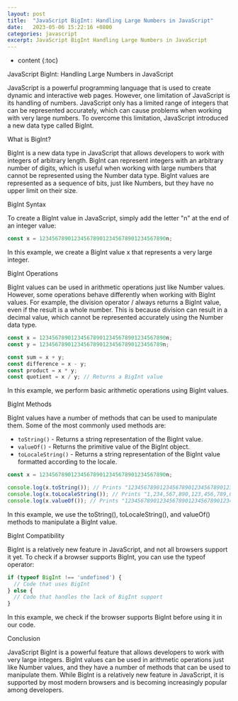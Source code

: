 ```yaml
---
layout: post
title:  "JavaScript BigInt: Handling Large Numbers in JavaScript"
date:   2023-05-06 15:22:16 +0800
categories: javascript
excerpt: JavaScript BigInt Handling Large Numbers in JavaScript
---
```


* content
{:toc}

JavaScript BigInt: Handling Large Numbers in JavaScript

JavaScript is a powerful programming language that is used to create dynamic and interactive web pages. However, one limitation of JavaScript is its handling of numbers. JavaScript only has a limited range of integers that can be represented accurately, which can cause problems when working with very large numbers. To overcome this limitation, JavaScript introduced a new data type called BigInt.

What is BigInt?

BigInt is a new data type in JavaScript that allows developers to work with integers of arbitrary length. BigInt can represent integers with an arbitrary number of digits, which is useful when working with large numbers that cannot be represented using the Number data type. BigInt values are represented as a sequence of bits, just like Numbers, but they have no upper limit on their size.

BigInt Syntax

To create a BigInt value in JavaScript, simply add the letter "n" at the end of an integer value:

```js
const x = 1234567890123456789012345678901234567890n;
```

In this example, we create a BigInt value x that represents a very large integer.

BigInt Operations

BigInt values can be used in arithmetic operations just like Number values. However, some operations behave differently when working with BigInt values. For example, the division operator / always returns a BigInt value, even if the result is a whole number. This is because division can result in a decimal value, which cannot be represented accurately using the Number data type.

```js
const x = 1234567890123456789012345678901234567890n;
const y = 123456789012345678901234567890123456789n;

const sum = x + y;
const difference = x - y;
const product = x * y;
const quotient = x / y; // Returns a BigInt value
```

In this example, we perform basic arithmetic operations using BigInt values.

BigInt Methods

BigInt values have a number of methods that can be used to manipulate them. Some of the most commonly used methods are:

* `toString()` - Returns a string representation of the BigInt value.
* `valueOf()` - Returns the primitive value of the BigInt object.
* `toLocaleString()` - Returns a string representation of the BigInt value formatted according to the locale.

```js
const x = 1234567890123456789012345678901234567890n;

console.log(x.toString()); // Prints "1234567890123456789012345678901234567890"
console.log(x.toLocaleString()); // Prints "1,234,567,890,123,456,789,012,345,678,901,234,567,890"
console.log(x.valueOf()); // Prints "1234567890123456789012345678901234567890"
```

In this example, we use the toString(), toLocaleString(), and valueOf() methods to manipulate a BigInt value.

BigInt Compatibility

BigInt is a relatively new feature in JavaScript, and not all browsers support it yet. To check if a browser supports BigInt, you can use the typeof operator:

```js
if (typeof BigInt !== 'undefined') {
  // Code that uses BigInt
} else {
  // Code that handles the lack of BigInt support
}
```

In this example, we check if the browser supports BigInt before using it in our code.

Conclusion

JavaScript BigInt is a powerful feature that allows developers to work with very large integers. BigInt values can be used in arithmetic operations just like Number values, and they have a number of methods that can be used to manipulate them. While BigInt is a relatively new feature in JavaScript, it is supported by most modern browsers and is becoming increasingly popular among developers.
